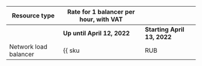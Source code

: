 | Resource type | Rate for 1 balancer per hour, with VAT | |
| ----- | ----- | ----- |
| | **Up until April 12, 2022** | **Starting April 13, 2022** |
| Network load balancer | {{ sku|RUB|nlb.balancer.active|string }} | ₽0.78 |
